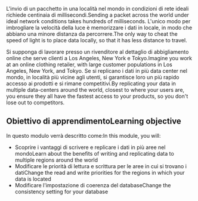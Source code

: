 <span data-ttu-id="6991d-101">L'invio di un pacchetto in una località nel mondo in condizioni di rete ideali richiede centinaia di millisecondi.</span><span class="sxs-lookup"><span data-stu-id="6991d-101">Sending a packet across the world under ideal network conditions takes hundreds of milliseconds.</span></span> <span data-ttu-id="6991d-102">L'unico modo per imbrogliare la velocità della luce è memorizzare i dati in locale, in modo che abbiano una minore distanza da percorrere.</span><span class="sxs-lookup"><span data-stu-id="6991d-102">The only way to cheat the speed of light is to place data locally, so that it has less distance to travel.</span></span>

<span data-ttu-id="6991d-103">Si supponga di lavorare presso un rivenditore al dettaglio di abbigliamento online che serve clienti a Los Angeles, New York e Tokyo.</span><span class="sxs-lookup"><span data-stu-id="6991d-103">Imagine you work at an online clothing retailer, with large customer populations in Los Angeles, New York, and Tokyo.</span></span> <span data-ttu-id="6991d-104">Se si replicano i dati in più data center nel mondo, in località più vicine agli utenti, si garantisce loro un più rapido accesso ai prodotti e si rimane competitivi.</span><span class="sxs-lookup"><span data-stu-id="6991d-104">By replicating your data in multiple data-centers around the world, closest to where your users are, you ensure they all have the fastest access to your products, so you don't lose out to competitors.</span></span>

## <a name="learning-objective"></a><span data-ttu-id="6991d-105">Obiettivo di apprendimento</span><span class="sxs-lookup"><span data-stu-id="6991d-105">Learning objective</span></span>

<span data-ttu-id="6991d-106">In questo modulo verrà descritto come:</span><span class="sxs-lookup"><span data-stu-id="6991d-106">In this module, you will:</span></span>

* <span data-ttu-id="6991d-107">Scoprire i vantaggi di scrivere e replicare i dati in più aree nel mondo</span><span class="sxs-lookup"><span data-stu-id="6991d-107">Learn about the benefits of writing and replicating data to multiple regions around the world</span></span>
* <span data-ttu-id="6991d-108">Modificare le priorità di lettura e scrittura per le aree in cui si trovano i dati</span><span class="sxs-lookup"><span data-stu-id="6991d-108">Change the read and write priorities for the regions in which your data is located</span></span>
* <span data-ttu-id="6991d-109">Modificare l'impostazione di coerenza del database</span><span class="sxs-lookup"><span data-stu-id="6991d-109">Change the consistency setting for your database</span></span>
